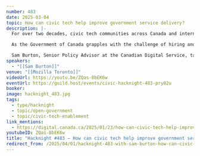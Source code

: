 ```yaml
---
number: 483
date: 2025-03-04
topic: How can civic tech help improve government service delivery?
description: |-
  For over two decades, civic tech communities across Canada and internationally have been a home for people who want to use digital tools to make government services more accessible, efficient and effective.

  As the Government of Canada grapples with the challenge of hiring and retaining tech talent, some people are asking: should the government be working with more community-led initiatives to help improve digital service delivery?

  Sam Burton, Senior Policy Advisor at the Canadian Digital Service, talks about her recently released report into collaborations between Canadian governments and civic tech volunteers.
speakers:
  - "[[Sam Burton]]"
venue: "[[Mozilla Toronto]]"
videoUrl: https://youtu.be/ZQas-8bEK6w
eventUrl: https://guild.host/events/civic-hacknight-483-pry02u
booker: 
image: hacknight_483.jpg
tags:
  - type/hacknight
  - topic/open-government
  - topic/civic-tech-enablement
link_mentions:
  - https://digital.canada.ca/2025/01/23/how-can-civic-tech-help-improve-government-service-delivery/
youtubeID: ZQas-8bEK6w
title: "Hacknight #483 – How can civic tech help improve government service delivery?"
redirect_from: /2025/04/01/hacknight-483-with-sam-burton-how-can-civic-tech-help-improve-government-service-delivery/
---
```

